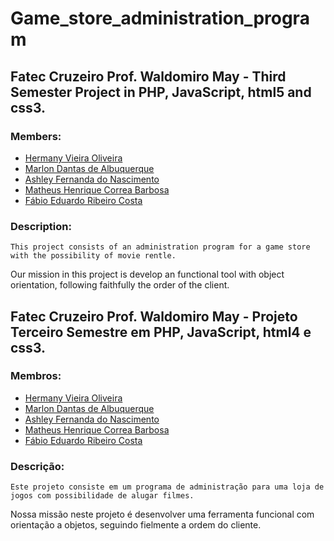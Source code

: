 # Game_store_administration_program
## Fatec Cruzeiro Prof. Waldomiro May - Third Semester Project in PHP, JavaScript, html5 and css3.

### Members:
- [Hermany Vieira Oliveira](https://github.com/Hermany13)
- [Marlon Dantas de Albuquerque](https://github.com/marlondantas)
- [Ashley Fernanda do Nascimento](https://github.com/ashy-chan)
- [Matheus Henrique Correa Barbosa](https://github.com/mathuesbarbosa00)
- [Fábio Eduardo Ribeiro Costa](https://github.com/fabiocosta88)

### Description:
    This project consists of an administration program for a game store with the possibility of movie rentle.
  Our mission in this project is develop an functional tool with object orientation, following faithfully
  the order of the client.
  
## Fatec Cruzeiro Prof. Waldomiro May - Projeto Terceiro Semestre em PHP, JavaScript, html4 e css3.

### Membros:
- [Hermany Vieira Oliveira](https://github.com/Hermany13)
- [Marlon Dantas de Albuquerque](https://github.com/marlondantas)
- [Ashley Fernanda do Nascimento](https://github.com/ashy-chan)
- [Matheus Henrique Correa Barbosa](https://github.com/mathuesbarbosa00)
- [Fábio Eduardo Ribeiro Costa](https://github.com/fabiocosta88)

### Descrição:
    Este projeto consiste em um programa de administração para uma loja de jogos com possibilidade de alugar filmes.
  Nossa missão neste projeto é desenvolver uma ferramenta funcional com orientação a objetos,
  seguindo fielmente a ordem do cliente.
